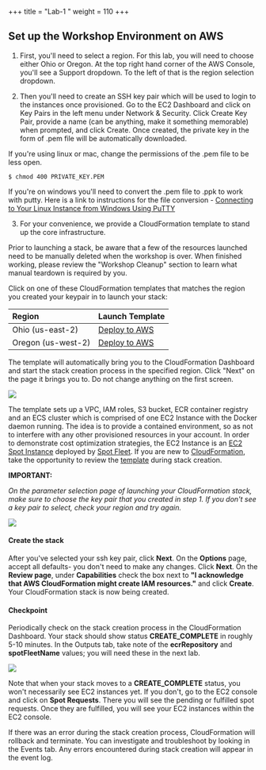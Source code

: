 +++
title = "Lab-1 "
weight = 110
+++

## Set up the Workshop Environment on AWS

1. First, you'll need to select a region. For this lab, you will need to choose either Ohio or Oregon. At the top right hand corner of the AWS Console, you'll see a Support dropdown. To the left of that is the region selection dropdown.

2. Then you'll need to create an SSH key pair which will be used to login to the instances once provisioned. Go to the EC2 Dashboard and click on Key Pairs in the left menu under Network & Security. Click Create Key Pair, provide a name (can be anything, make it something memorable) when prompted, and click Create. Once created, the private key in the form of .pem file will be automatically downloaded.

If you're using linux or mac, change the permissions of the .pem file to be less open.


	$ chmod 400 PRIVATE_KEY.PEM
	
If you're on windows you'll need to convert the .pem file to .ppk to work with putty. Here is a link to instructions for the file conversion - [Connecting to Your Linux Instance from Windows Using PuTTY](http://docs.aws.amazon.com/AWSEC2/latest/UserGuide/putty.html)

3. For your convenience, we provide a CloudFormation template to stand up the core infrastructure.

Prior to launching a stack, be aware that a few of the resources launched need to be manually deleted when the workshop is over. When finished working, please review the "Workshop Cleanup" section to learn what manual teardown is required by you.

Click on one of these CloudFormation templates that matches the region you created your keypair in to launch your stack:

| Region            | Launch Template |
| :----------------|:-------------|
| Ohio (us-east-2)  | [Deploy to AWS](https://console.aws.amazon.com/cloudformation/home?region=us-east-2#/stacks/new?stackName=ecs-deep-learning-stack&templateURL=https://s3.amazonaws.com/ecs-dl-workshop-us-east-2/ecs-deep-learning-workshop.yaml) |
| Oregon (us-west-2)| [Deploy to AWS](https://console.aws.amazon.com/cloudformation/home?region=us-west-2#/stacks/new?stackName=ecs-deep-learning-stack&templateURL=https://s3.amazonaws.com/ecs-dl-workshop-us-west-2/ecs-deep-learning-workshop.yaml) |

The template will automatically bring you to the CloudFormation Dashboard and start the stack creation process in the specified region. Click "Next" on the page it brings you to. Do not change anything on the first screen. 

![](/images/ecs-deep-learning-workshop/cf-initial.png)

The template sets up a VPC, IAM roles, S3 bucket, ECR container registry and an ECS cluster which is comprised of one EC2 Instance with the Docker daemon running. The idea is to provide a contained environment, so as not to interfere with any other provisioned resources in your account. In order to demonstrate cost optimization strategies, the EC2 Instance is an [EC2 Spot Instance](https://aws.amazon.com/ec2/spot/) deployed by [Spot Fleet](http://docs.aws.amazon.com/AWSEC2/latest/UserGuide/spot-fleet.html). If you are new to [CloudFormation](https://aws.amazon.com/cloudformation/), take the opportunity to review the [template](https://github.com/awslabs/ecs-deep-learning-workshop/blob/master/lab-1-setup/cfn-templates/ecs-deep-learning-workshop.yaml) during stack creation.

**IMPORTANT:**

_On the parameter selection page of launching your CloudFormation stack, make sure to choose the key pair that you created in step 1. If you don't see a key pair to select, check your region and try again._

![](/images/ecs-deep-learning-workshop/cf-params.png)

#### Create the stack

After you've selected your ssh key pair, click **Next**. On the **Options** page, accept all defaults- you don't need to make any changes. Click **Next**. On the **Review page**, under **Capabilities** check the box next to **"I acknowledge that AWS CloudFormation might create IAM resources."** and click **Create**. Your CloudFormation stack is now being created.

#### Checkpoint

Periodically check on the stack creation process in the CloudFormation Dashboard. Your stack should show status **CREATE_COMPLETE** in roughly 5-10 minutes. In the Outputs tab, take note of the **ecrRepository** and **spotFleetName** values; you will need these in the next lab.

![](/images/ecs-deep-learning-workshop/cf-complete.png)

Note that when your stack moves to a **CREATE_COMPLETE** status, you won't necessarily see EC2 instances yet. If you don't, go to the EC2 console and click on **Spot Requests**. There you will see the pending or fulfilled spot requests. Once they are fulfilled, you will see your EC2 instances within the EC2 console.

If there was an error during the stack creation process, CloudFormation will rollback and terminate. You can investigate and troubleshoot by looking in the Events tab. Any errors encountered during stack creation will appear in the event log.
